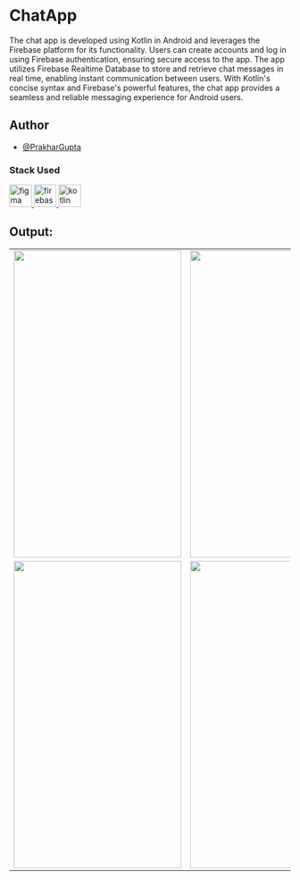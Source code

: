 # ChatApp
The chat app is developed using Kotlin in Android and leverages the Firebase platform for its functionality. Users can create accounts and log in using Firebase authentication, ensuring secure access to the app. The app utilizes Firebase Realtime Database to store and retrieve chat messages in real time, enabling instant communication between users. With Kotlin's concise syntax and Firebase's powerful features, the chat app provides a seamless and reliable messaging experience for Android users.

## Author

- [@PrakharGupta](https://www.github.com/prakhar1032)

<!-- ![3](https://github.com/prakhar1032/ChatApp/assets/68066359/7f21c53a-7279-4490-8385-6e435845db8c)
![4](https://github.com/prakhar1032/ChatApp/assets/68066359/66539e0b-dab9-4550-9ba5-51f1016bc4d6) -->

<p align="left">
</p>

<h3 align="left">Stack Used</h3>
<p align="left">
   <a href="https://www.figma.com/" target="_blank" rel="noreferrer"> <img src="https://www.vectorlogo.zone/logos/figma/figma-icon.svg" alt="figma" width="40" height="40"/> </a>
  <a href="https://firebase.google.com/" target="_blank" rel="noreferrer"> <img src="https://www.vectorlogo.zone/logos/firebase/firebase-icon.svg" alt="firebase" width="40" height="40"/> 
  </a> <a href="https://kotlinlang.org" target="_blank" rel="noreferrer"> <img src="https://www.vectorlogo.zone/logos/kotlinlang/kotlinlang-icon.svg" alt="kotlin" width="40" height="40"/> </a> </p>
  
  ## Output:
  
  <table>
  
  <tr>
    <td><img src="https://github.com/prakhar1032/ChatApp/assets/68066359/6bad49a8-2db8-4b38-b265-c9ac2bd2aa14" width=300 height=550></td>
    <td><img src="https://github.com/prakhar1032/ChatApp/assets/68066359/78574091-e47e-438e-8eed-e1af124bc7ac" width=300 height=550></td>
  </tr>
  
  <tr>
    <td><img src="https://github.com/prakhar1032/ChatApp/assets/68066359/7f21c53a-7279-4490-8385-6e435845db8c" width=300 height=550></td>
    <td><img src="https://github.com/prakhar1032/ChatApp/assets/68066359/66539e0b-dab9-4550-9ba5-51f1016bc4d6" width=300 height=550></td>
  </tr>
 </table>
 

  
